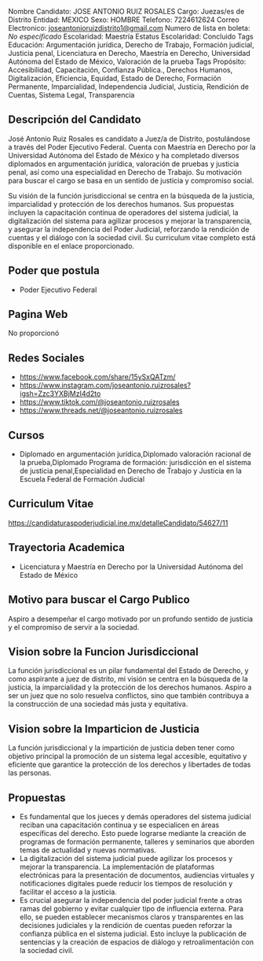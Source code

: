 Nombre Candidato: JOSE ANTONIO RUIZ ROSALES
Cargo: Juezas/es de Distrito
Entidad: MEXICO
Sexo: HOMBRE
Telefono: 7224612624
Correo Electronico: joseantonioruizdistrito1@gmail.com
Numero de lista en boleta: *No especificado*
Escolaridad: Maestría
Estatus Escolaridad: Concluido
Tags Educación: Argumentación jurídica, Derecho de Trabajo, Formación judicial, Justicia penal, Licenciatura en Derecho, Maestría en Derecho, Universidad Autónoma del Estado de México, Valoración de la prueba
Tags Propósito: Accesibilidad, Capacitación, Confianza Pública., Derechos Humanos, Digitalización, Eficiencia, Equidad, Estado de Derecho, Formación Permanente, Imparcialidad, Independencia Judicial, Justicia, Rendición de Cuentas, Sistema Legal, Transparencia


## Descripción del Candidato 

José Antonio Ruiz Rosales es candidato a Juez/a de Distrito, postulándose a través del Poder Ejecutivo Federal. Cuenta con Maestría en Derecho por la Universidad Autónoma del Estado de México y ha completado diversos diplomados en argumentación jurídica, valoración de pruebas y justicia penal, así como una especialidad en Derecho de Trabajo. Su motivación para buscar el cargo se basa en un sentido de justicia y compromiso social.

Su visión de la función jurisdiccional se centra en la búsqueda de la justicia, imparcialidad y protección de los derechos humanos. Sus propuestas incluyen la capacitación continua de operadores del sistema judicial, la digitalización del sistema para agilizar procesos y mejorar la transparencia, y asegurar la independencia del Poder Judicial, reforzando la rendición de cuentas y el diálogo con la sociedad civil. Su curriculum vitae completo está disponible en el enlace proporcionado.


## Poder que postula

- Poder Ejecutivo Federal


## Pagina Web

No proporcionó


## Redes Sociales

- https://www.facebook.com/share/15ySxQATzm/
- https://www.instagram.com/joseantonio.ruizrosales?igsh=Zzc3YXBjMzI4d2to
- https://www.tiktok.com/@joseantonio.ruizrosales
- https://www.threads.net/@joseantonio.ruizrosales


## Cursos

- Diplomado en argumentación jurídica,Diplomado valoración racional de la prueba,Diplomado Programa de formación: jurisdicción en el sistema de justicia penal,Especialidad en Derecho de Trabajo y Justicia en la Escuela Federal de Formación Judicial


## Curriculum Vitae

https://candidaturaspoderjudicial.ine.mx/detalleCandidato/54627/11


## Trayectoria Academica

- Licenciatura y Maestría en Derecho por la Universidad Autónoma del Estado de México


## Motivo para buscar el Cargo Publico

Aspiro a desempeñar el cargo motivado por un profundo sentido de justicia y el compromiso de servir a la sociedad.


## Vision sobre la Funcion Jurisdiccional

La función jurisdiccional es un pilar fundamental del Estado de Derecho, y como aspirante a juez de distrito, mi visión se centra en la búsqueda de la justicia, la imparcialidad y la protección de los derechos humanos. Aspiro a ser un juez que no solo resuelva conflictos, sino que también contribuya a la construcción de una sociedad más justa y equitativa.


## Vision sobre la Imparticion de Justicia

La función jurisdiccional y la impartición de justicia deben tener como objetivo principal la promoción de un sistema legal accesible, equitativo y eficiente que garantice la protección de los derechos y libertades de todas las personas.


## Propuestas

- Es fundamental que los jueces y demás operadores del sistema judicial reciban una capacitación continua y se especialicen en áreas específicas del derecho. Esto puede lograrse mediante la creación de programas de formación permanente, talleres y seminarios que aborden temas de actualidad y nuevas normativas.
- La digitalización del sistema judicial puede agilizar los procesos y mejorar la transparencia. La implementación de plataformas electrónicas para la presentación de documentos, audiencias virtuales y notificaciones digitales puede reducir los tiempos de resolución y facilitar el acceso a la justicia.
- Es crucial asegurar la independencia del poder judicial frente a otras ramas del gobierno y evitar cualquier tipo de influencia externa. Para ello, se pueden establecer mecanismos claros y transparentes en las decisiones judiciales y la rendición de cuentas pueden reforzar la confianza pública en el sistema judicial. Esto incluye la publicación de sentencias y la creación de espacios de diálogo y retroalimentación con la sociedad civil.

